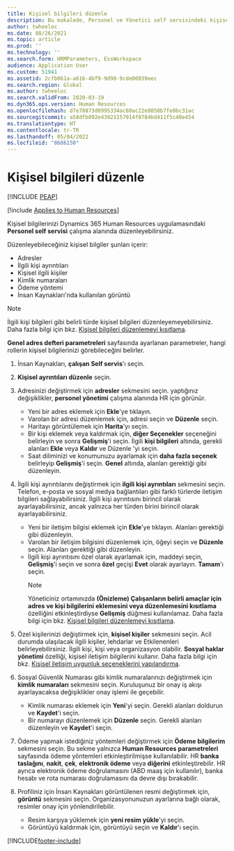 ```yaml
---
title: Kişisel bilgileri düzenle
description: Bu makalede, Personel ve Yönetici self servisindeki kişisel bilgilerin nasıl düzenleneceği açıklanmaktadır.
author: twheeloc
ms.date: 08/26/2021
ms.topic: article
ms.prod: ''
ms.technology: ''
ms.search.form: HRMParameters, EssWorkspace
audience: Application User
ms.custom: 51941
ms.assetid: 2cfb061a-a616-4bf9-9d98-9cde00039eec
ms.search.region: Global
ms.author: twheeloc
ms.search.validFrom: 2020-03-19
ms.dyn365.ops.version: Human Resources
ms.openlocfilehash: d7e78873d0995334ac80ac22e8058b7fe0bc31ac
ms.sourcegitcommit: a58dfb892e43921157014f0784bd411f5c40e454
ms.translationtype: HT
ms.contentlocale: tr-TR
ms.lasthandoff: 05/04/2022
ms.locfileid: "8686150"
---
```

# <a name="edit-personal-information"></a>Kişisel bilgileri düzenle


[!INCLUDE [PEAP](../includes/peap-2.md)]

[!include [Applies to Human Resources](../includes/applies-to-hr.md)]

Kişisel bilgilerinizi Dynamics 365 Human Resources uygulamasındaki **Personel self servisi** çalışma alanında düzenleyebilirsiniz.

Düzenleyebileceğiniz kişisel bilgiler şunları içerir:

- Adresler
- İlgili kişi ayrıntıları
- Kişisel ilgili kişiler
- Kimlik numaraları
- Ödeme yöntemi
- İnsan Kaynakları'nda kullanılan görüntü

>[!NOTE]
>İlgili kişi bilgileri gibi belirli türde kişisel bilgileri düzenleyemeyebilirsiniz. Daha fazla bilgi için bkz. [Kişisel bilgileri düzenlemeyi kısıtlama](hr-employee-self-service-restrict-editing.md).

**Genel adres defteri parametreleri** sayfasında ayarlanan parametreler, hangi rollerin kişisel bilgilerinizi görebileceğini belirler.

1. İnsan Kaynakları, **çalışan Self servis**'ı seçin.

2. **Kişisel ayrıntıları düzenle** seçin.

3. Adresinizi değiştirmek için **adresler** sekmesini seçin. yaptığınız değişiklikler, **personel yönetimi** çalışma alanında HR için görünür.

    - Yeni bir adres eklemek için **Ekle**'ye tıklayın.
    - Varolan bir adresi düzenlemek için, adresi seçin ve **Düzenle** seçin.
    - Haritayı görüntülemek için **Harita**'yı seçin.
    - Bir kişi eklemek veya kaldırmak için, **diğer Seçenekler** seçeneğini belirleyin ve sonra **Gelişmiş**'i seçin. İlgili **kişi bilgileri** altında, gerekli alanları **Ekle** veya **Kaldır** ve Düzenle 'yi seçin.
    - Saat diliminizi ve konumunuzu ayarlamak için **daha fazla seçenek** belirleyip **Gelişmiş**'i seçin. **Genel** altında, alanları gerektiği gibi düzenleyin.

4. İlgili kişi ayrıntılarını değiştirmek için **ilgili kişi ayrıntıları** sekmesini seçin. Telefon, e-posta ve sosyal medya bağlantıları gibi farklı türlerde iletişim bilgileri sağlayabilirsiniz. İlgili kişi ayrıntısını birincil olarak ayarlayabilirsiniz, ancak yalnızca her türden birini birincil olarak ayarlayabilirsiniz.

    - Yeni bir iletişim bilgisi eklemek için **Ekle**'ye tıklayın. Alanları gerektiği gibi düzenleyin.
    - Varolan bir iletişim bilgisini düzenlemek için, öğeyi seçin ve **Düzenle** seçin. Alanları gerektiği gibi düzenleyin.
    - İlgili kişi ayrıntısını özel olarak ayarlamak için, maddeyi seçin, **Gelişmiş**'i seçin ve sonra **özel** geçişi **Evet** olarak ayarlayın. **Tamam**'ı seçin.
      >[!NOTE]
      >Yöneticiniz ortamınızda **(Önizleme) Çalışanların belirli amaçlar için adres ve kişi bilgilerini eklemesini veya düzenlemesini kısıtlama** özelliğini etkinleştirdiyse **Gelişmiş** düğmesi kullanılamaz. Daha fazla bilgi için bkz. [Kişisel bilgileri düzenlemeyi kısıtlama](hr-employee-self-service-restrict-editing.md).
  
5. Özel kişilerinizi değiştirmek için, **kişisel kişiler** sekmesini seçin. Acil durumda ulaşılacak ilgili kişiler, lehdarlar ve Etkilenenleri belirleyebilirsiniz. İlgili kişi, kişi veya organizasyon olabilir. **Sosyal haklar yönetimi** özelliği, kişisel iletişim bilgilerini kullanır. Daha fazla bilgi için bkz. [Kişisel iletişim uygunluk seçeneklerini yapılandırma](hr-benefits-setup-contact-eligibility-options.md).

6. Sosyal Güvenlik Numarası gibi kimlik numaralarınızı değiştirmek için **kimlik numaraları** sekmesini seçin. Kuruluşunuz bir onay iş akışı ayarlayacaksa değişiklikler onay işlemi ile geçebilir.

    - Kimlik numarası eklemek için **Yeni**'yi seçin. Gerekli alanları doldurun ve **Kaydet**'i seçin.
    - Bir numarayı düzenlemek için **Düzenle** seçin. Gerekli alanları düzenleyin ve **Kaydet**'i seçin.

7. Ödeme yapmak istediğiniz yöntemleri değiştirmek için **Ödeme bilgilerim** sekmesini seçin. Bu sekme yalnızca **Human Resources parametreleri** sayfasında ödeme yöntemleri etkinleştirilmişse kullanılabilir. HR **banka taslağını**, **nakit**, **çek**, **elektronik ödeme** veya **diğerini** etkinleştirebilir. HR ayrıca elektronik ödeme doğrulamasını (ABD maaş için kullanılır), banka hesabı ve rota numarası doğrulamasını da devre dışı bırakabilir.

8. Profiliniz için İnsan Kaynakları görüntülenen resmi değiştirmek için, **görüntü** sekmesini seçin. Organizasyonunuzun ayarlarına bağlı olarak, resimler onay için yönlendirilebilir.

    - Resim karşıya yüklemek için **yeni resim yükle**'yi seçin.
    - Görüntüyü kaldırmak için, görüntüyü seçin ve **Kaldır**'ı seçin.



[!INCLUDE[footer-include](../includes/footer-banner.md)]

